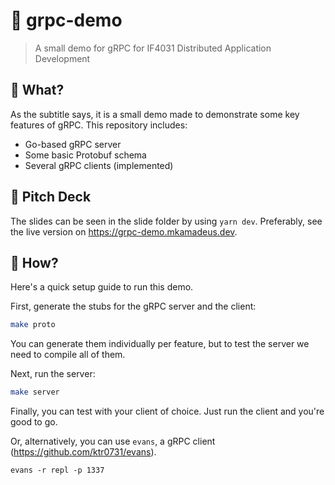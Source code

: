 # 🚀 grpc-demo
> A small demo for gRPC for IF4031 Distributed Application Development

## 🚀 What?

As the subtitle says, it is a small demo made to demonstrate some key features of gRPC.
This repository includes:
- Go-based gRPC server
- Some basic Protobuf schema
- Several gRPC clients (implemented)

## 🚀 Pitch Deck

The slides can be seen in the slide folder by using `yarn dev`.
Preferably, see the live version on https://grpc-demo.mkamadeus.dev.

## 🚀 How?

Here's a quick setup guide to run this demo.

First, generate the stubs for the gRPC server and the client:
```bash
make proto
```
You can generate them individually per feature, but to test the server we need to compile all of them.

Next, run the server:
```bash
make server
```

Finally, you can test with your client of choice. Just run the client and you're good to go.

Or, alternatively, you can use `evans`, a gRPC client (https://github.com/ktr0731/evans).
```
evans -r repl -p 1337
```